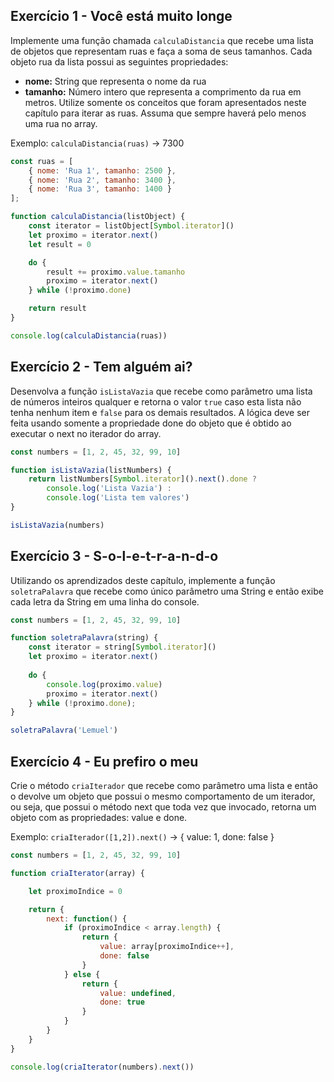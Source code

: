 ## Exercício 1 - Você está muito longe
Implemente uma função chamada `calculaDistancia` que recebe uma lista de objetos que representam ruas e faça a soma de seus tamanhos. Cada objeto rua da lista possui as seguintes propriedades:

* **nome:** String que representa o nome da rua
* **tamanho:** Número intero que representa a comprimento da rua em metros.
Utilize somente os conceitos que foram apresentados neste capítulo para iterar as ruas. Assuma que sempre haverá pelo menos uma rua no array.

Exemplo: `calculaDistancia(ruas)` → 7300
````javascript
const ruas = [
    { nome: 'Rua 1', tamanho: 2500 },
    { nome: 'Rua 2', tamanho: 3400 },
    { nome: 'Rua 3', tamanho: 1400 }
];

function calculaDistancia(listObject) {
    const iterator = listObject[Symbol.iterator]()
    let proximo = iterator.next()
    let result = 0

    do {
        result += proximo.value.tamanho
        proximo = iterator.next()
    } while (!proximo.done)

    return result
}

console.log(calculaDistancia(ruas))
````

## Exercício 2 - Tem alguém ai?
Desenvolva a função `isListaVazia` que recebe como parâmetro uma lista de números inteiros qualquer e retorna o valor `true` caso esta lista não tenha nenhum item e `false` para os demais resultados. A lógica deve ser feita usando somente a propriedade done do objeto que é obtido ao executar o next no iterador do array.
````javascript
const numbers = [1, 2, 45, 32, 99, 10]

function isListaVazia(listNumbers) {
    return listNumbers[Symbol.iterator]().next().done ?
        console.log('Lista Vazia') :
        console.log('Lista tem valores')
}

isListaVazia(numbers)
````

## Exercício 3 - S-o-l-e-t-r-a-n-d-o
Utilizando os aprendizados deste capítulo, implemente a função `soletraPalavra` que recebe como único parâmetro uma String e então exibe cada letra da String em uma linha do console.
````javascript
const numbers = [1, 2, 45, 32, 99, 10]

function soletraPalavra(string) {
    const iterator = string[Symbol.iterator]()
    let proximo = iterator.next()
    
    do {
        console.log(proximo.value)
        proximo = iterator.next()
    } while (!proximo.done);
}

soletraPalavra('Lemuel')
````

## Exercício 4 - Eu prefiro o meu
Crie o método `criaIterador` que recebe como parâmetro uma lista e então o devolve um objeto que possui o mesmo comportamento de um iterador, ou seja, que possui o método next que toda vez que invocado, retorna um objeto com as propriedades: value e done.

Exemplo: `criaIterador([1,2]).next()` → { value: 1, done: false }
````javascript
const numbers = [1, 2, 45, 32, 99, 10]

function criaIterator(array) {

    let proximoIndice = 0

    return {
        next: function() {
            if (proximoIndice < array.length) {
                return {
                    value: array[proximoIndice++],
                    done: false
                }
            } else {
                return {
                    value: undefined,
                    done: true
                }
            }
        }
    }
}

console.log(criaIterator(numbers).next())
````
